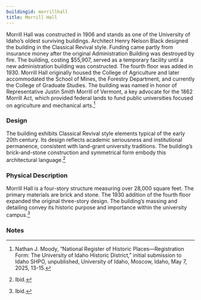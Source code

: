 ```yaml
---
buildingid: morrillhall
title: Morrill Hall
---
```


Morrill Hall was constructed in 1906 and stands as one of the University of Idaho’s oldest surviving buildings. Architect Henry Nelson Black designed the building in the Classical Revival style. Funding came partly from insurance money after the original Administration Building was destroyed by fire. The building, costing $55,907, served as a temporary facility until a new administration building was constructed. The fourth floor was added in 1930. Morrill Hall originally housed the College of Agriculture and later accommodated the School of Mines, the Forestry Department, and currently the College of Graduate Studies. The building was named in honor of Representative Justin Smith Morrill of Vermont, a key advocate for the 1862 Morrill Act, which provided federal lands to fund public universities focused on agriculture and mechanical arts.[^1] 

### Design

The building exhibits Classical Revival style elements typical of the early 20th century. Its design reflects academic seriousness and institutional permanence, consistent with land-grant university traditions. The building’s brick-and-stone construction and symmetrical form embody this architectural language.[^2] 

### Physical Description

Morrill Hall is a four-story structure measuring over 28,000 square feet. The primary materials are brick and stone. The 1930 addition of the fourth floor expanded the original three-story design. The building’s massing and detailing convey its historic purpose and importance within the university campus.[^3] 

### Notes

[^1]: Nathan J. Moody, “National Register of Historic Places—Registration Form: The University of Idaho Historic District,” initial submission to Idaho SHPO, unpublished, University of Idaho, Moscow, Idaho, May 7, 2025, 13-15. 
[^2]: Ibid. 
[^3]: Ibid. 

